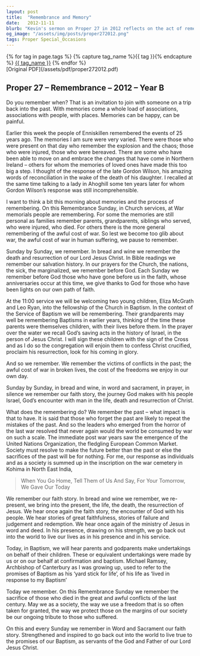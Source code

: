 ```yaml
---
layout: post
title:  "Remembrance and Memory"
date:   2012-11-11
blurb: "Kevin's sermon on Proper 27 in 2012 reflects on the act of remembering, particularly in the context of Remembrance Sunday. He draws parallels between personal memories of loss and the collective memory of war's cost. The sermon emphasizes the importance of recalling past sacrifices to shape a better future and connects this act of remembrance to the Christian practice of commemorating Jesus' life, death, and resurrection in weekly worship."
og_image: "/assets/img/posts/proper272012.png"
tags: Proper Special_Occasions
---    
```

<div class="tag-pills">
  {% for tag in page.tags %}
    {% capture tag_name %}{{ tag }}{% endcapture %}
    <a href="{{ site.baseurl }}/tag/{{ tag_name }}" class="tag-pill">{{ tag_name }}</a>
  {% endfor %}
</div>
[Original PDF](/assets/pdf/proper272012.pdf)

## Proper 27 – Remembrance – 2012 – Year B

Do you remember when? That is an invitation to join with someone on a trip back into the past. With memories come a whole load of associations, associations with people, with places. Memories can be happy, can be painful.

Earlier this week the people of Enniskillen remembered the events of 25 years ago. The memories I am sure were very varied. There were those who were present on that day who remember the explosion and the chaos; those who were injured, those who were bereaved. There are some who have been able to move on and embrace the changes that have come in Northern Ireland – others for whom the memories of loved ones have made this too big a step. I thought of the response of the late Gordon Wilson, his amazing words of reconciliation in the wake of the death of his daughter. I recalled at the same time talking to a lady in Ahoghill some ten years later for whom Gordon Wilson’s response was still incomprehensible.

I want to think a bit this morning about memories and the process of remembering. On this Remembrance Sunday, in Church services, at War memorials people are remembering. For some the memories are still personal as families remember parents, grandparents, siblings who served, who were injured, who died. For others there is the more general remembering of the awful cost of war. So lest we become too glib about war, the awful cost of war in human suffering, we pause to remember.

Sunday by Sunday, we remember. In bread and wine we remember the death and resurrection of our Lord Jesus Christ. In Bible readings we remember our salvation history. In our prayers for the Church, the nations, the sick, the marginalized, we remember before God. Each Sunday we remember before God those who have gone before us in the faith, whose anniversaries occur at this time, we give thanks to God for those who have been lights on our own path of faith.

At the 11:00 service we will be welcoming two young children, Eliza McGrath and Leo Ryan, into the fellowship of the Church in Baptism. In the context of the Service of Baptism we will be remembering. Their grandparents may well be remembering Baptisms in earlier years, thinking of the time these parents were themselves children, with their lives before them. In the prayer over the water we recall God’s saving acts in the history of Israel, in the person of Jesus Christ. I will sign these children with the sign of the Cross and as I do so the congregation will enjoin them to confess Christ crucified, proclaim his resurrection, look for his coming in glory.

And so we remember. We remember the victims of conflicts in the past; the awful cost of war in broken lives, the cost of the freedoms we enjoy in our own day.

Sunday by Sunday, in bread and wine, in word and sacrament, in prayer, in silence we remember our faith story, the journey God makes with his people Israel, God’s encounter with man in the life, death and resurrection of Christ.

What does the remembering do? We remember the past – what impact is that to have. It is said that those who forget the past are likely to repeat the mistakes of the past. And so the leaders who emerged from the horror of the last war resolved that never again would the world be consumed by war on such a scale. The immediate post war years saw the emergence of the United Nations Organization, the fledgling European Common Market. Society must resolve to make the future better than the past or else the sacrifices of the past will be for nothing. For me, our response as individuals and as a society is summed up in the inscription on the war cemetery in Kohima in North East India,

> When You Go Home, Tell Them of Us And Say,
> For Your Tomorrow, We Gave Our Today

We remember our faith story. In bread and wine we remember, we re-present, we bring into the present, the life, the death, the resurrection of Jesus. We hear once again the faith story, the encounter of God with his people. We hear stories of great faithfulness, stories of failure and judgement and redemption. We hear once again of the ministry of Jesus in word and deed. In his presence, drawing on his strength, we go back out into the world to live our lives as in his presence and in his service.

Today, in Baptism, we will hear parents and godparents make undertakings on behalf of their children. These or equivalent undertakings were made by us or on our behalf at confirmation and baptism. Michael Ramsey, Archbishop of Canterbury as I was growing up, used to refer to the promises of Baptism as his ‘yard stick for life’, of his life as ‘lived in response to my Baptism’

Today we remember. On this Remembrance Sunday we remember the sacrifice of those who died in the great and awful conflicts of the last century. May we as a society, the way we use a freedom that is so often taken for granted, the way we protect those on the margins of our society be our ongoing tribute to those who suffered.

On this and every Sunday we remember in Word and Sacrament our faith story. Strengthened and inspired to go back out into the world to live true to the promises of our Baptism, as servants of the God and Father of our Lord Jesus Christ.
